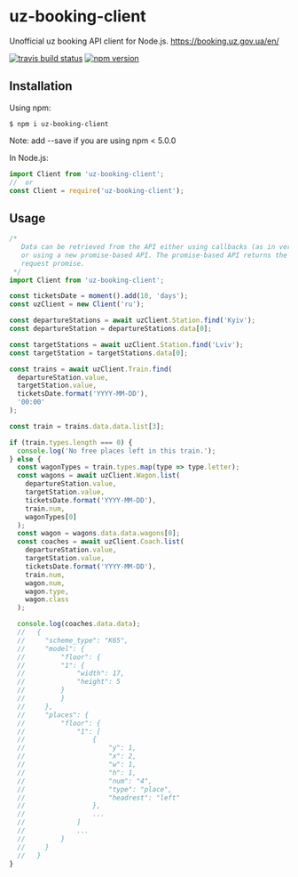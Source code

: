 # uz-booking-client

Unofficial uz booking API client for Node.js. https://booking.uz.gov.ua/en/

[![travis build status](https://travis-ci.com/DmytryS/uz-booking-client.svg?branch=master)](https://travis-ci.com/DmytryS/uz-booking-client.svg?branch=master) [![npm version](https://badge.fury.io/js/uz-booking-client.svg)](https://www.npmjs.com/package/uz-booking-client)

## Installation

Using npm:

```shell
$ npm i uz-booking-client
```

Note: add --save if you are using npm < 5.0.0

In Node.js:

```javascript
import Client from 'uz-booking-client';
//  or
const Client = require('uz-booking-client');
```

## Usage

```javascript
/*
   Data can be retrieved from the API either using callbacks (as in versions < 1.0)
   or using a new promise-based API. The promise-based API returns the raw Axios
   request promise.
 */
import Client from 'uz-booking-client';

const ticketsDate = moment().add(10, 'days');
const uzClient = new Client('ru');

const departureStations = await uzClient.Station.find('Kyiv');
const departureStation = departureStations.data[0];

const targetStations = await uzClient.Station.find('Lviv');
const targetStation = targetStations.data[0];

const trains = await uzClient.Train.find(
  departureStation.value,
  targetStation.value,
  ticketsDate.format('YYYY-MM-DD'),
  '00:00'
);

const train = trains.data.data.list[3];

if (train.types.length === 0) {
  console.log('No free places left in this train.');
} else {
  const wagonTypes = train.types.map(type => type.letter);
  const wagons = await uzClient.Wagon.list(
    departureStation.value,
    targetStation.value,
    ticketsDate.format('YYYY-MM-DD'),
    train.num,
    wagonTypes[0]
  );
  const wagon = wagons.data.data.wagons[0];
  const coaches = await uzClient.Coach.list(
    departureStation.value,
    targetStation.value,
    ticketsDate.format('YYYY-MM-DD'),
    train.num,
    wagon.num,
    wagon.type,
    wagon.class
  );

  console.log(coaches.data.data);
  //   {
  //     "scheme_type": "К65",
  //     "model": {
  //         "floor": {
  //         "1": {
  //             "width": 17,
  //             "height": 5
  //         }
  //         }
  //     },
  //     "places": {
  //         "floor": {
  //             "1": [
  //                 {
  //                     "y": 1,
  //                     "x": 2,
  //                     "w": 1,
  //                     "h": 1,
  //                     "num": "4",
  //                     "type": "place",
  //                     "headrest": "left"
  //                 },
  //                 ...
  //             ]
  //             ...
  //         }
  //     }
  //   }
}
```
